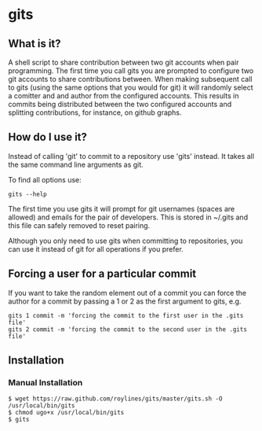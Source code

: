 # gits
## What is it?
A shell script to share contribution between two git accounts when pair programming. 
The first time you call gits you are prompted to configure two git accounts to share contributions between.
When making subsequent call to gits (using the same options that you would for git) it will randomly select a comitter and and author from the configured accounts. This results in commits being distributed between the two configured accounts and splitting contributions, for instance, on github graphs.

## How do I use it?
Instead of calling 'git' to commit to a repository use 'gits' instead. It takes all the same command line arguments as git. 

To find all options use:

	gits --help

The first time you use gits it will prompt for git usernames (spaces are allowed) and emails for the pair of developers. This is stored in ~/.gits and this file can safely removed to reset pairing.

Although you only need to use gits when committing to repositories, you can use it instead of git for all operations if you prefer.

## Forcing a user for a particular commit
If you want to take the random element out of a commit you can force the author for a commit by passing a 1 or 2 as the first argument to gits, e.g.
	
	gits 1 commit -m 'forcing the commit to the first user in the .gits file'
	gits 2 commit -m 'forcing the commit to the second user in the .gits file'

## Installation
### Manual Installation
	$ wget https://raw.github.com/roylines/gits/master/gits.sh -O /usr/local/bin/gits
	$ chmod ugo+x /usr/local/bin/gits
	$ gits
